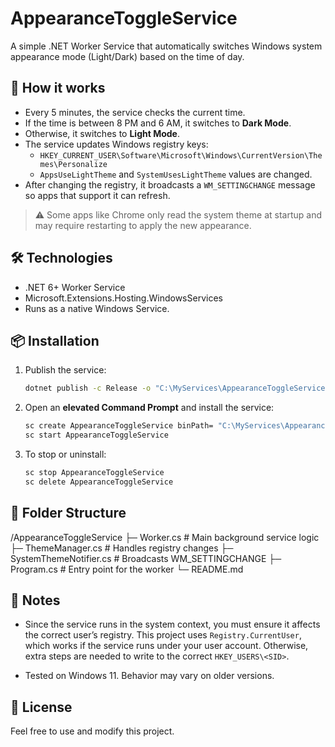 # AppearanceToggleService

A simple .NET Worker Service that automatically switches Windows system appearance mode (Light/Dark) based on the time of day.

## 🚀 How it works

- Every 5 minutes, the service checks the current time.
- If the time is between 8 PM and 6 AM, it switches to **Dark Mode**.
- Otherwise, it switches to **Light Mode**.
- The service updates Windows registry keys:
  - `HKEY_CURRENT_USER\Software\Microsoft\Windows\CurrentVersion\Themes\Personalize`
  - `AppsUseLightTheme` and `SystemUsesLightTheme` values are changed.
- After changing the registry, it broadcasts a `WM_SETTINGCHANGE` message so apps that support it can refresh.

> ⚠️ Some apps like Chrome only read the system theme at startup and may require restarting to apply the new appearance.

## 🛠 Technologies

- .NET 6+ Worker Service
- Microsoft.Extensions.Hosting.WindowsServices
- Runs as a native Windows Service.

## 📦 Installation

1. Publish the service:

    ```bash
    dotnet publish -c Release -o "C:\MyServices\AppearanceToggleService"
    ```

2. Open an **elevated Command Prompt** and install the service:

    ```bash
    sc create AppearanceToggleService binPath= "C:\MyServices\AppearanceToggleService\AppearanceToggleService.exe"
    sc start AppearanceToggleService
    ```

3. To stop or uninstall:

    ```bash
    sc stop AppearanceToggleService
    sc delete AppearanceToggleService
    ```

## 📂 Folder Structure

/AppearanceToggleService
├─ Worker.cs # Main background service logic
├─ ThemeManager.cs # Handles registry changes
├─ SystemThemeNotifier.cs # Broadcasts WM_SETTINGCHANGE
├─ Program.cs # Entry point for the worker
└─ README.md

## 📝 Notes

- Since the service runs in the system context, you must ensure it affects the correct user’s registry. This project uses `Registry.CurrentUser`, which works if the service runs under your user account. Otherwise, extra steps are needed to write to the correct `HKEY_USERS\<SID>`.

- Tested on Windows 11. Behavior may vary on older versions.

## 📜 License

Feel free to use and modify this project.
